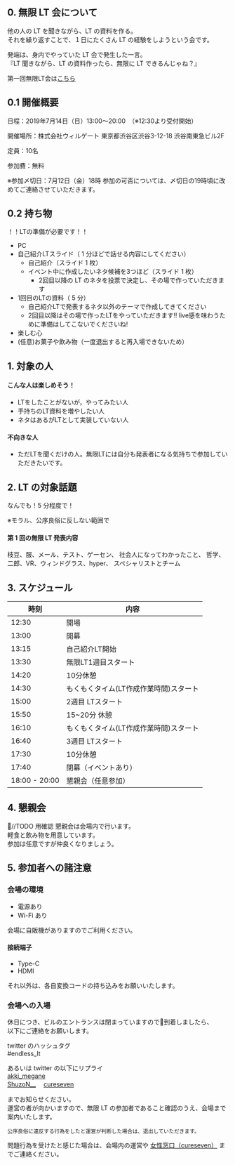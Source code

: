 ## 0. 無限 LT 会について

他の人の LT を聞きながら、LT の資料を作る。  
それを繰り返すことで、１日にたくさん LT の経験をしようという会です。

発端は、身内でやっていた LT 会で発生した一言。  
『LT 聞きながら、LT の資料作ったら、無限に LT できるんじゃね？』

第一回無限LT会は[こちら](https://oysters.connpass.com/event/129365/)  

## 0.1 開催概要
日程：2019年7月14日（日）13:00〜20:00　（※12:30より受付開始）

開催場所：株式会社ウィルゲート 東京都渋谷区渋谷3-12-18 渋谷南東急ビル2F

定員：10名

参加費：無料

※参加〆切日：7月12日（金）18時 参加の可否については、〆切日の19時頃に改めてご連絡させていただきます。

## 0.2 持ち物
！！LTの準備が必要です！！ 
 
- PC  
- 自己紹介LTスライド（ 1 分ほどで話せる内容にしてください）  
    - 自己紹介（スライド 1 枚）  
    - イベント中に作成したいネタ候補を3つほど（スライド 1 枚）  
        - 2回目以降の LT のネタを投票で決定し、その場で作っていただきます  
- 1回目のLTの資料（ 5 分）  
    - 自己紹介LTで発表するネタ以外のテーマで作成してきてください  
    - 2回目以降はその場で作ったLTをやっていただきます!! live感を味わうために準備はしてこないでくださいね!  
- 楽しむ心  
- (任意)お菓子や飲み物（一度退出すると再入場できないため）  

## 1. 対象の人

#### こんな人は楽しめそう！
- LTをしたことがないが，やってみたい人
- 手持ちのLT資料を増やしたい人
- ネタはあるがLTとして実装していない人

#### 不向きな人
- ただLTを聞くだけの人。無限LTには自分も発表者になる気持ちで参加していただきたいです。

## 2. LT の対象話題

なんでも！5 分程度で！

※モラル、公序良俗に反しない範囲で

#### 第 1 回の無限 LT 発表内容

枝豆、服、メール、テスト、ゲーセン、
社会人になってわかったこと、
哲学、二郎、VR、ウィンドグラス、hyper、
スペシャリストとチーム  


## 3. スケジュール
|時刻 | 内容|
|--- | --- |
|12:30 | 開場|
|13:00 | 開幕|
|13:15 | 自己紹介LT開始|
|13:30 | 無限LT1週目スタート|
|14:20 | 10分休憩|
|14:30 | もくもくタイム(LT作成作業時間)スタート|
|15:00 | 2週目 LTスタート|
|15:50 | 15~20分 休憩|
|16:10 | もくもくタイム(LT作成作業時間)スタート|
|16:40 | 3週目 LTスタート|
|17:30 | 10分休憩|
|17:40 | 閉幕（イベントあり）|
|18:00 - 20:00 | 懇親会（任意参加）|


## 4. 懇親会
//TODO 用確認
懇親会は会場内で行います。  
軽食と飲み物を用意しています。  
参加は任意ですが仲良くなりましょう。

## 5. 参加者への諸注意

### 会場の環境
- 電源あり
- Wi-Fi あり

会場に自販機がありますのでご利用ください。  

#### 接続端子
- Type-C
- HDMI

それ以外は、各自変換コードの持ち込みをお願いいたします。

### 会場への入場

休日につき、ビルのエントランスは閉まっていますので到着しましたら、  
以下にご連絡をお願いします。

twitter のハッシュタグ  
 #endless_lt

あるいは twitter の以下にリプライ  
[akki_megane](https://twitter.com/akki_megane)  
[ShuzoN__](https://twitter.com/ShuzoN__)　  
[cureseven](https://twitter.com/cureseven)  


までお知らせください。  
運営の者が向かいますので、無限 LT の参加者であること確認のうえ、会場まで案内いたします。

```
公序良俗に違反する行為をしたと運営が判断した場合は、退出していただきます。
```
問題行為を受けたと感じた場合は、会場内の運営や [女性窓口（cureseven）](https://twitter.com/cureseven) までご連絡ください。
